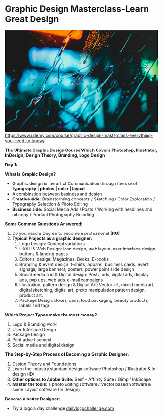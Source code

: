 # Graphic Design Masterclass-Learn Great Design

![image](/Images/Banner.jpg)
https://www.udemy.com/course/graphic-design-masterclass-everything-you-need-to-know/

**The Ultimate Graphic Design Course Which Covers Photoshop, Illustrator, InDesign, Design Theory, Branding, Logo Design**

**Day 1:**

**What is Graphic Design?**

- Graphic design is the art of Communication through the use of **typography | photos | color | layout**
- A combination between business and design
- **Creative side:** Brainstorming concepts / Sketching / Color Exploration / Typography Selection & Photo Editing
- **Business side:** Social Media Ads / Posts / Working with headlines and ad copy / Product Photography Branding

**Some Common Questions Answered:**

1. Do you need a Degree to become a professional **(NO)**
2. **Typical Projects as a graphic designer:**
   1. Logo Design: Concept variations
   2. UX/UI & Web Design: icon design, web layout, user interface design, buttons & landing pages
   3. Editorial design: Magazines, Books, E-books
   4. Branding & event design: t-shirts, apparel, business cards, event signage, large banners, posters, power point slide design
   5. Social media and & Digital design: Posts, ads, digital ads, display ads, pop ups, web ads, e-mail campaigns
   6. Illustration, pattern design & Digital Art: Vector art, mixed media art, digital sketching, digital art, photo manipulation pattern design, product art.
   7. Package Design: Boxes, cans, food packaging, beauty products, labels and tags

**Which Project Types make the most money?**

1. Logo & Branding work
2. User Interface Design
3. Package Design
4. Print advertisement
5. Social media and digital design

**The Step-by-Step Process of Becoming a Graphic Designer:**

1. Design Theory and Foundations
2. Learn the industry standard design software Photoshop / Illustrator & In-design (ID)
3. **Other options to Adobe Suite:** Serif - Affinity Suite / Gimp / InkScape
4. **Master the tools:** a photo Editing software / Vector based Software & some Layout software (In Design)

**Become a better Designer:**

- Try a logo a day challenge [dailylogochallenge.com](http://dailylogochallenge.com)
